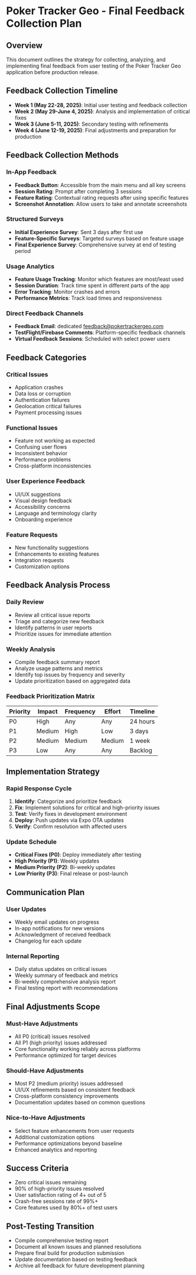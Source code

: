 # Poker Tracker Geo - Final Feedback Collection Plan

## Overview
This document outlines the strategy for collecting, analyzing, and implementing final feedback from user testing of the Poker Tracker Geo application before production release.

## Feedback Collection Timeline
- **Week 1 (May 22-28, 2025)**: Initial user testing and feedback collection
- **Week 2 (May 29-June 4, 2025)**: Analysis and implementation of critical fixes
- **Week 3 (June 5-11, 2025)**: Secondary testing with refinements
- **Week 4 (June 12-19, 2025)**: Final adjustments and preparation for production

## Feedback Collection Methods

### In-App Feedback
- **Feedback Button**: Accessible from the main menu and all key screens
- **Session Rating**: Prompt after completing 3 sessions
- **Feature Rating**: Contextual rating requests after using specific features
- **Screenshot Annotation**: Allow users to take and annotate screenshots

### Structured Surveys
- **Initial Experience Survey**: Sent 3 days after first use
- **Feature-Specific Surveys**: Targeted surveys based on feature usage
- **Final Experience Survey**: Comprehensive survey at end of testing period

### Usage Analytics
- **Feature Usage Tracking**: Monitor which features are most/least used
- **Session Duration**: Track time spent in different parts of the app
- **Error Tracking**: Monitor crashes and errors
- **Performance Metrics**: Track load times and responsiveness

### Direct Feedback Channels
- **Feedback Email**: dedicated feedback@pokertrackergeo.com
- **TestFlight/Firebase Comments**: Platform-specific feedback channels
- **Virtual Feedback Sessions**: Scheduled with select power users

## Feedback Categories

### Critical Issues
- Application crashes
- Data loss or corruption
- Authentication failures
- Geolocation critical failures
- Payment processing issues

### Functional Issues
- Feature not working as expected
- Confusing user flows
- Inconsistent behavior
- Performance problems
- Cross-platform inconsistencies

### User Experience Feedback
- UI/UX suggestions
- Visual design feedback
- Accessibility concerns
- Language and terminology clarity
- Onboarding experience

### Feature Requests
- New functionality suggestions
- Enhancements to existing features
- Integration requests
- Customization options

## Feedback Analysis Process

### Daily Review
- Review all critical issue reports
- Triage and categorize new feedback
- Identify patterns in user reports
- Prioritize issues for immediate attention

### Weekly Analysis
- Compile feedback summary report
- Analyze usage patterns and metrics
- Identify top issues by frequency and severity
- Update prioritization based on aggregated data

### Feedback Prioritization Matrix
| Priority | Impact | Frequency | Effort | Timeline |
|----------|--------|-----------|--------|----------|
| P0       | High   | Any       | Any    | 24 hours |
| P1       | Medium | High      | Low    | 3 days   |
| P2       | Medium | Medium    | Medium | 1 week   |
| P3       | Low    | Any       | Any    | Backlog  |

## Implementation Strategy

### Rapid Response Cycle
1. **Identify**: Categorize and prioritize feedback
2. **Fix**: Implement solutions for critical and high-priority issues
3. **Test**: Verify fixes in development environment
4. **Deploy**: Push updates via Expo OTA updates
5. **Verify**: Confirm resolution with affected users

### Update Schedule
- **Critical Fixes (P0)**: Deploy immediately after testing
- **High Priority (P1)**: Weekly updates
- **Medium Priority (P2)**: Bi-weekly updates
- **Low Priority (P3)**: Final release or post-launch

## Communication Plan

### User Updates
- Weekly email updates on progress
- In-app notifications for new versions
- Acknowledgment of received feedback
- Changelog for each update

### Internal Reporting
- Daily status updates on critical issues
- Weekly summary of feedback and metrics
- Bi-weekly comprehensive analysis report
- Final testing report with recommendations

## Final Adjustments Scope

### Must-Have Adjustments
- All P0 (critical) issues resolved
- All P1 (high priority) issues addressed
- Core functionality working reliably across platforms
- Performance optimized for target devices

### Should-Have Adjustments
- Most P2 (medium priority) issues addressed
- UI/UX refinements based on consistent feedback
- Cross-platform consistency improvements
- Documentation updates based on common questions

### Nice-to-Have Adjustments
- Select feature enhancements from user requests
- Additional customization options
- Performance optimizations beyond baseline
- Enhanced analytics and reporting

## Success Criteria
- Zero critical issues remaining
- 90% of high-priority issues resolved
- User satisfaction rating of 4+ out of 5
- Crash-free sessions rate of 99%+
- Core features used by 80%+ of test users

## Post-Testing Transition
- Compile comprehensive testing report
- Document all known issues and planned resolutions
- Prepare final build for production submission
- Update documentation based on testing feedback
- Archive all feedback for future development planning
